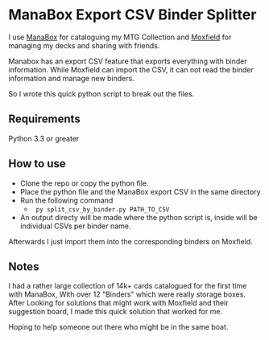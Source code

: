 # ManaBox Export CSV Binder Splitter

I use [ManaBox](https://manabox.app/) for cataloguing my MTG Collection and [Moxfield](https://www.moxfield.com/) for managing my decks and sharing with friends.

Manabox has an export CSV feature that exports everything with binder information. While Moxfield can import the CSV, it can not read the binder information and manage new binders.

So I wrote this quick python script to break out the files.

## Requirements
Python 3.3 or greater

## How to use
- Clone the repo or copy the python file.
- Place the python file and the ManaBox export CSV in the same directory
- Run the following command
  - ``` py split_csv_by_binder.py PATH_TO_CSV```
- An output directy will be made where the python script is, inside will be individual CSVs per binder name.

Afterwards I just import them into the corresponding binders on Moxfield.

## Notes
I had a rather large collection of 14k+ cards catalogued for the first time with ManaBox, With over 12 "Binders" which were really storage boxes.
After Looking for solutions that might work with Moxfield and their suggestion board, I made this quick solution that worked for me.

Hoping to help someone out there who might be in the same boat.

